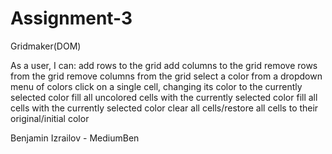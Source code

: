 # Assignment-3
Gridmaker(DOM)

As a user, I can:
add rows to the grid
add columns to the grid
remove rows from the grid
remove columns from the grid
select a color from a dropdown menu of colors
click on a single cell, changing its color to the currently selected color
fill all uncolored cells with the currently selected color
fill all cells with the currently selected color
clear all cells/restore all cells to their original/initial color


Benjamin Izrailov - MediumBen
